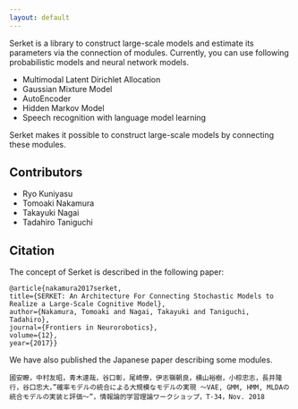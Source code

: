 ```yaml
---
layout: default
---
```


Serket is a library to construct large-scale models and estimate its parameters via the connection of modules.
Currently, you can use following probabilistic models and neural network models. 

- Multimodal Latent Dirichlet Allocation
- Gaussian Mixture Model
- AutoEncoder
- Hidden Markov Model
- Speech recognition with language model learning

Serket makes it possible to construct large-scale models by connecting these modules. 


## Contributors

- Ryo Kuniyasu
- Tomoaki Nakamura
- Takayuki Nagai
- Tadahiro Taniguchi

## Citation
The concept of Serket is described in the following paper: 

```
@article{nakamura2017serket,
title={SERKET: An Architecture For Connecting Stochastic Models to Realize a Large-Scale Cognitive Model},
author={Nakamura, Tomoaki and Nagai, Takayuki and Taniguchi, Tadahiro},
journal={Frontiers in Neurorobotics},
volume={12},
year={2017}}
```

We have also published the Japanese paper describing some modules. 

```
國安瞭，中村友昭，青木達哉，谷口彰，尾崎僚，伊志嶺朝良，横山裕樹，小椋忠志，長井隆行，谷口忠大，”確率モデルの統合による大規模なモデルの実現 ～VAE, GMM, HMM, MLDAの統合モデルの実装と評価～”，情報論的学習理論ワークショップ，T-34，Nov. 2018
```
